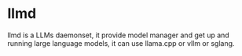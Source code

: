 # llmd
llmd is a LLMs daemonset, it provide model manager and get up and running large language models, it can use llama.cpp or vllm or sglang.
